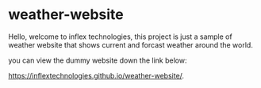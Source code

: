 # weather-website

Hello, welcome to inflex technologies, this project is just a sample of weather website that shows current and forcast weather around the world.

you can view the dummy website down the link below:


https://inflextechnologies.github.io/weather-website/.
